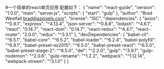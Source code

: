 
   #一个简单的react单页应用
   配置如下：
   	{
  "name": "react-guide",
  "version": "1.0.0",
  "main": "server.js",
  "scripts": {
    "start": "gulp"
  },
  "author": "Brad Westfall <brad@azpixels.com>",
  "license": "ISC",
  "dependencies": {
    "axios": "^0.9.1",
    "express": "^4.13.4",
    "json-server": "^0.8.8",
    "lodash": "^4.6.1",
    "react": "0.14.7",
    "react-dom": "0.14.7",
    "react-redux": "^4.4.1",
    "react-router": "2.0.0",
    "redux": "^3.3.1"
  },
  "devDependencies": {
    "babel-cli": "^6.5.1",
    "babel-core": "^6.5.2",
    "babel-loader": "^6.2.4",
    "babel-polyfill": "^6.9.1",
    "babel-preset-es2015": "^6.5.0",
    "babel-preset-react": "^6.5.0",
    "babel-preset-stage-2": "^6.5.0",
    "del": "^2.2.0",
    "gulp": "^3.9.1",
    "gulp-nodemon": "^2.0.6",
    "gulp-rename": "^1.2.2",
    "webpack": "^1.12.14",
    "webpack-stream": "^3.1.0"
  }
}

   
